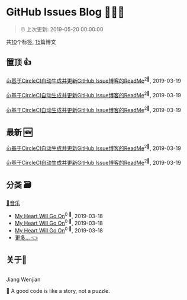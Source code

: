 # GitHub Issues Blog :tada::tada::tada:

>  :alarm_clock: 上次更新: 2019-05-20 00:00:00

共[10]()个标签, [15]()篇博文

## 置顶 :thumbsup:

[👍基于CircleCI自动生成并更新GitHub Issue博客的ReadMe]()<sup>2:speech_balloon:</sup>, 2019-03-19

[👍基于CircleCI自动生成并更新GitHub Issue博客的ReadMe]()<sup>2:speech_balloon:</sup>, 2019-03-19

[👍基于CircleCI自动生成并更新GitHub Issue博客的ReadMe]()<sup>2:speech_balloon:</sup>, 2019-03-19



## 最新 :new:

[👍基于CircleCI自动生成并更新GitHub Issue博客的ReadMe]()<sup>2:speech_balloon:</sup>, 2019-03-19

[👍基于CircleCI自动生成并更新GitHub Issue博客的ReadMe]()<sup>2:speech_balloon:</sup>, 2019-03-19



## 分类 :card_file_box:

[:musical_score:音乐]()

- [My Heart Will Go On]()<sup>0 :speech_balloon:</sup>, 2019-03-18
- [My Heart Will Go On]()<sup>0 :speech_balloon:</sup>, 2019-03-18
- [My Heart Will Go On]()<sup>0 :speech_balloon:</sup>, 2019-03-18
- [更多... :point_left:]()



## 关于:boy: 

![]()

Jiang Wenjian

:black_flag: A good code is like a story, not a puzzle.



